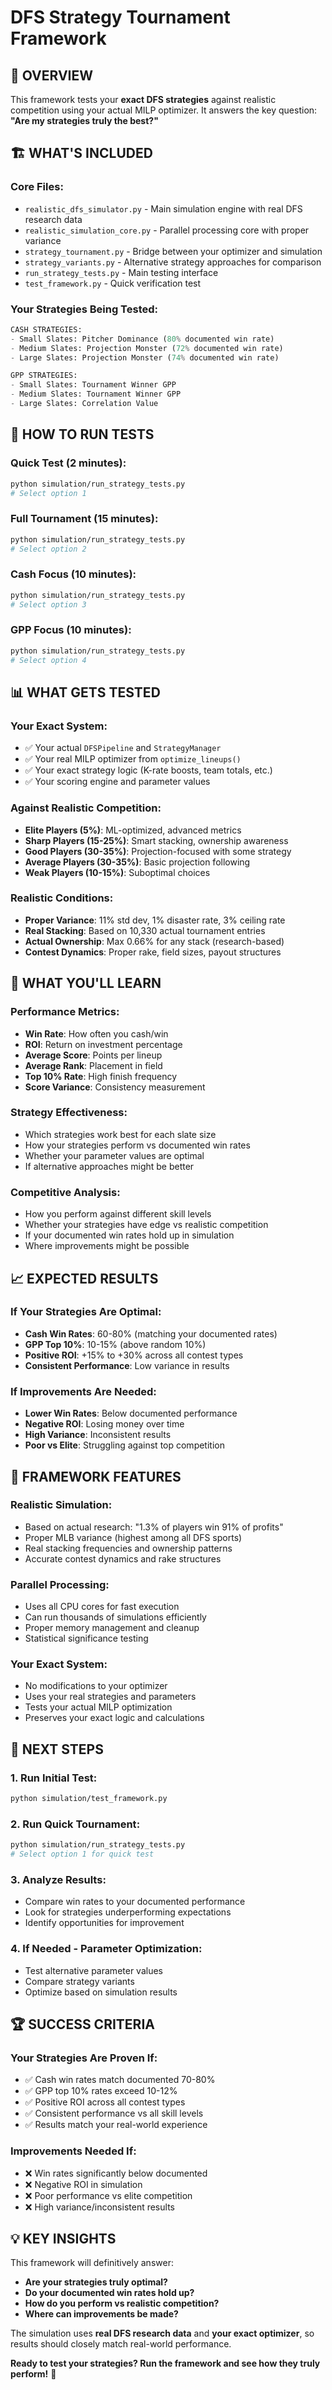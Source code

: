 # DFS Strategy Tournament Framework

## 🎯 **OVERVIEW**

This framework tests your **exact DFS strategies** against realistic competition using your actual MILP optimizer. It answers the key question: **"Are my strategies truly the best?"**

## 🏗️ **WHAT'S INCLUDED**

### **Core Files**:
- `realistic_dfs_simulator.py` - Main simulation engine with real DFS research data
- `realistic_simulation_core.py` - Parallel processing core with proper variance
- `strategy_tournament.py` - Bridge between your optimizer and simulation
- `strategy_variants.py` - Alternative strategy approaches for comparison
- `run_strategy_tests.py` - Main testing interface
- `test_framework.py` - Quick verification test

### **Your Strategies Being Tested**:
```python
CASH STRATEGIES:
- Small Slates: Pitcher Dominance (80% documented win rate)
- Medium Slates: Projection Monster (72% documented win rate)  
- Large Slates: Projection Monster (74% documented win rate)

GPP STRATEGIES:
- Small Slates: Tournament Winner GPP
- Medium Slates: Tournament Winner GPP
- Large Slates: Correlation Value
```

## 🚀 **HOW TO RUN TESTS**

### **Quick Test (2 minutes)**:
```bash
python simulation/run_strategy_tests.py
# Select option 1
```

### **Full Tournament (15 minutes)**:
```bash
python simulation/run_strategy_tests.py  
# Select option 2
```

### **Cash Focus (10 minutes)**:
```bash
python simulation/run_strategy_tests.py
# Select option 3
```

### **GPP Focus (10 minutes)**:
```bash
python simulation/run_strategy_tests.py
# Select option 4
```

## 📊 **WHAT GETS TESTED**

### **Your Exact System**:
- ✅ Your actual `DFSPipeline` and `StrategyManager`
- ✅ Your real MILP optimizer from `optimize_lineups()`
- ✅ Your exact strategy logic (K-rate boosts, team totals, etc.)
- ✅ Your scoring engine and parameter values

### **Against Realistic Competition**:
- **Elite Players (5%)**: ML-optimized, advanced metrics
- **Sharp Players (15-25%)**: Smart stacking, ownership awareness  
- **Good Players (30-35%)**: Projection-focused with some strategy
- **Average Players (30-35%)**: Basic projection following
- **Weak Players (10-15%)**: Suboptimal choices

### **Realistic Conditions**:
- **Proper Variance**: 11% std dev, 1% disaster rate, 3% ceiling rate
- **Real Stacking**: Based on 10,330 actual tournament entries
- **Actual Ownership**: Max 0.66% for any stack (research-based)
- **Contest Dynamics**: Proper rake, field sizes, payout structures

## 🎯 **WHAT YOU'LL LEARN**

### **Performance Metrics**:
- **Win Rate**: How often you cash/win
- **ROI**: Return on investment percentage
- **Average Score**: Points per lineup
- **Average Rank**: Placement in field
- **Top 10% Rate**: High finish frequency
- **Score Variance**: Consistency measurement

### **Strategy Effectiveness**:
- Which strategies work best for each slate size
- How your strategies perform vs documented win rates
- Whether your parameter values are optimal
- If alternative approaches might be better

### **Competitive Analysis**:
- How you perform against different skill levels
- Whether your strategies have edge vs realistic competition
- If your documented win rates hold up in simulation
- Where improvements might be possible

## 📈 **EXPECTED RESULTS**

### **If Your Strategies Are Optimal**:
- **Cash Win Rates**: 60-80% (matching your documented rates)
- **GPP Top 10%**: 10-15% (above random 10%)
- **Positive ROI**: +15% to +30% across all contest types
- **Consistent Performance**: Low variance in results

### **If Improvements Are Needed**:
- **Lower Win Rates**: Below documented performance
- **Negative ROI**: Losing money over time
- **High Variance**: Inconsistent results
- **Poor vs Elite**: Struggling against top competition

## 🔧 **FRAMEWORK FEATURES**

### **Realistic Simulation**:
- Based on actual research: "1.3% of players win 91% of profits"
- Proper MLB variance (highest among all DFS sports)
- Real stacking frequencies and ownership patterns
- Accurate contest dynamics and rake structures

### **Parallel Processing**:
- Uses all CPU cores for fast execution
- Can run thousands of simulations efficiently
- Proper memory management and cleanup
- Statistical significance testing

### **Your Exact System**:
- No modifications to your optimizer
- Uses your real strategies and parameters
- Tests your actual MILP optimization
- Preserves your exact logic and calculations

## 🎯 **NEXT STEPS**

### **1. Run Initial Test**:
```bash
python simulation/test_framework.py
```

### **2. Run Quick Tournament**:
```bash
python simulation/run_strategy_tests.py
# Select option 1 for quick test
```

### **3. Analyze Results**:
- Compare win rates to your documented performance
- Look for strategies underperforming expectations
- Identify opportunities for improvement

### **4. If Needed - Parameter Optimization**:
- Test alternative parameter values
- Compare strategy variants
- Optimize based on simulation results

## 🏆 **SUCCESS CRITERIA**

### **Your Strategies Are Proven If**:
- ✅ Cash win rates match documented 70-80%
- ✅ GPP top 10% rates exceed 10-12%
- ✅ Positive ROI across all contest types
- ✅ Consistent performance vs all skill levels
- ✅ Results match your real-world experience

### **Improvements Needed If**:
- ❌ Win rates significantly below documented
- ❌ Negative ROI in simulation
- ❌ Poor performance vs elite competition
- ❌ High variance/inconsistent results

## 💡 **KEY INSIGHTS**

This framework will definitively answer:
- **Are your strategies truly optimal?**
- **Do your documented win rates hold up?**
- **How do you perform vs realistic competition?**
- **Where can improvements be made?**

The simulation uses **real DFS research data** and **your exact optimizer**, so results should closely match real-world performance.

**Ready to test your strategies? Run the framework and see how they truly perform!** 🚀
